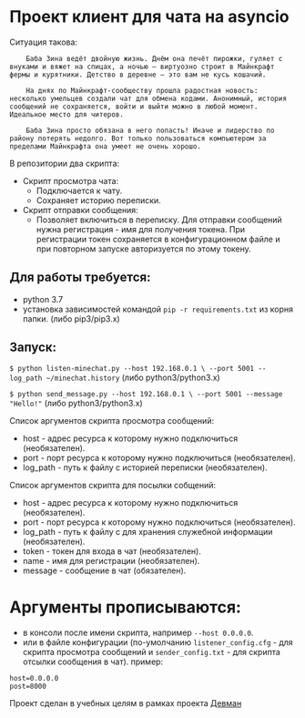 # Проект клиент для чата на asyncio

Ситуация такова:
```
    Баба Зина ведёт двойную жизнь. Днём она печёт пирожки, гуляет с внуками и вяжет на спицах, а ночью – виртуозно строит в Майнкрафт фермы и курятники. Детство в деревне – это вам не кусь кошачий.

    На днях по Майнкрафт-сообществу прошла радостная новость: несколько умельцев создали чат для обмена кодами. Анонимный, история сообщений не сохраняется, войти и выйти можно в любой момент. Идеальное место для читеров.

    Баба Зина просто обязана в него попасть! Иначе и лидерство по району потерять недолго. Вот только пользоваться компьютером за пределами Майнкрафта она умеет не очень хорошо.
```

В репозитории два скрипта:
- Скрипт просмотра чата:
    * Подключается к чату.
    * Сохраняет историю переписки.    
- Скрипт отправки сообщения:
    * Позволяет включиться в переписку.
Для отправки сообщений нужна регистрация - имя для получения токена.
При регистрации токен сохраняется в конфигурационном файле
 и при повторном запуске авторизуется по этому токену.


## Для работы требуется:
- python 3.7
- установка зависимостей командой `pip -r requirements.txt` из корня папки. (либо pip3/pip3.x)

## Запуск:
`$ python listen-minechat.py --host 192.168.0.1 \
--port 5001 --log_path ~/minechat.history` (либо python3/python3.x)

`$ python send_message.py --host 192.168.0.1 \
--port 5001 --message "Hello!"` (либо python3/python3.x)

Список аргументов скрипта просмотра сообщений:
* host - адрес ресурса к которому нужно подключиться (необязателен).
* port - порт ресурса к которому нужно подключиться (необязателен).
* log_path - путь к файлу с историей переписки (необязателен).

Список аргументов скрипта для посылки собщений:
* host - адрес ресурса к которому нужно подключиться (необязателен).
* port - порт ресурса к которому нужно подключиться (необязателен).
* log_path - путь к файлу с для хранения служебной информации (необязателен).
* token - токен для входа в чат (необязателен).
* name - имя для регистрации (необязателен).
* message - сообщение в чат (обязателен).


# Аргументы прописываются:
- в консоли после имени скрипта, например `--host 0.0.0.0`.
- или в файле конфигурации (по-умолчанию `listener_config.cfg` - для скрипта просмотра сообщений
и `sender_config.txt` - для скрипта отсылки сообщения в чат).
пример:
```
host=0.0.0.0
post=8000
``` 



Проект сделан в учебных целям в рамках проекта [Девман](dvmn.org)